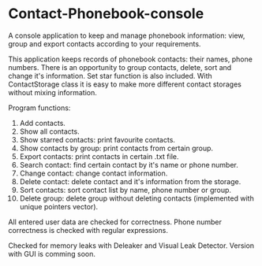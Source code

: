 # Contact-Phonebook-console
A console application to keep and manage phonebook information: view, group and export contacts according to your requirements.

This application keeps records of phonebook contacts: their names, phone numbers. There is an opportunity to group contacts, delete, sort and change it's information. Set star function is also included. With ContactStorage class it is easy to make more different contact storages without mixing information.

Program functions:

1. Add contacts.
2. Show all contacts.
3. Show starred contacts: print favourite contacts.
4. Show contacts by group: print contacts from certain group.
5. Export contacts: print contacts in certain .txt file.
6. Search contact: find certain contact by it's name or phone number.
7. Change contact: change contact information.
8. Delete contact: delete contact and it's information from the storage.
9. Sort contacts: sort contact list by name, phone number or group.
10. Delete group: delete group without deleting contacts (implemented with unique pointers vector).

All entered user data are checked for correctness. Phone number correctness is checked with regular expressions.

Checked for memory leaks with Deleaker and Visual Leak Detector. Version with GUI is comming soon.



